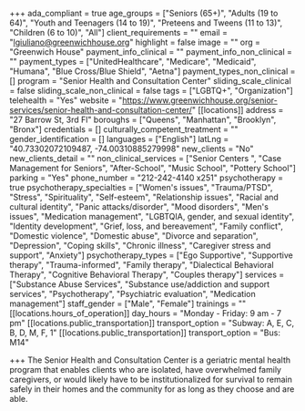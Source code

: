 +++
ada_compliant = true
age_groups = ["Seniors (65+)", "Adults (19 to 64)", "Youth and Teenagers (14 to 19)", "Preteens and Tweens (11 to 13)", "Children (6 to 10)", "All"]
client_requirements = ""
email = "lgiuliano@greenwichhouse.org"
highlight = false
image = ""
org = "Greenwich House"
payment_info_clinical = ""
payment_info_non_clinical = ""
payment_types = ["UnitedHealthcare", "Medicare", "Medicaid", "Humana", "Blue Cross/Blue Shield", "Aetna"]
payment_types_non_clinical = []
program = "Senior Health and Consultation Center"
sliding_scale_clinical = false
sliding_scale_non_clinical = false
tags = ["LGBTQ+", "Organization"]
telehealth = "Yes"
website = "https://www.greenwichhouse.org/senior-services/senior-health-and-consultation-center/"
[[locations]]
address = "27 Barrow St, 3rd Fl"
boroughs = ["Queens", "Manhattan", "Brooklyn", "Bronx"]
credentials = []
culturally_competent_treatment = ""
gender_identification = []
languages = ["English"]
latLng = "40.73302072109487, -74.00310885279998"
new_clients = "No"
new_clients_detail = ""
non_clinical_services = ["Senior Centers ", "Case Management for Seniors", "After-School", "Music School", "Pottery School"]
parking = "Yes"
phone_number = "212-242-4140 x251"
psychotherapy = true
psychotherapy_specialties = ["Women's issues", "Trauma/PTSD", "Stress", "Spirituality", "Self-esteem", "Relationship issues", "Racial and cultural identity", "Panic attacks/disorder", "Mood disorders", "Men's issues", "Medication management", "LGBTQIA, gender, and sexual identity", "Identity development", "Grief, loss, and bereavement", "Family conflict", "Domestic violence", "Domestic abuse", "Divorce and separation", "Depression", "Coping skills", "Chronic illness", "Caregiver stress and support", "Anxiety"]
psychotherapy_types = ["Ego Supportive", "Supportive therapy", "Trauma-informed", "Family therapy", "Dialectical Behavioral Therapy", "Cognitive Behavioral Therapy", "Couples therapy"]
services = ["Substance Abuse Services", "Substance use/addiction and support services", "Psychotherapy", "Psychiatric evaluation", "Medication management"]
staff_gender = ["Male", "Female"]
trainings = ""
[[locations.hours_of_operation]]
day_hours = "Monday - Friday: 9 am - 7 pm"
[[locations.public_transportation]]
transport_option = "Subway: A, E, C, B, D, M, F, 1"
[[locations.public_transportation]]
transport_option = "Bus: M14"

+++
The Senior Health and Consultation Center is a geriatric mental health program that enables clients who are isolated, have overwhelmed family caregivers, or would likely have to be institutionalized for survival to remain safely in their homes and the community for as long as they choose and are able.